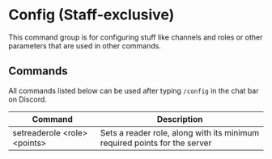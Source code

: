 # Config (Staff-exclusive)

This command group is for configuring stuff like channels and roles or other parameters that are used in other commands.

## Commands

All commands listed below can be used after typing `/config` in the chat bar on Discord.

| Command                          | Description                                                               |
| -------------------------------- | ------------------------------------------------------------------------- |
| setreaderole \<role\> \<points\> | Sets a reader role, along with its minimum required points for the server |
